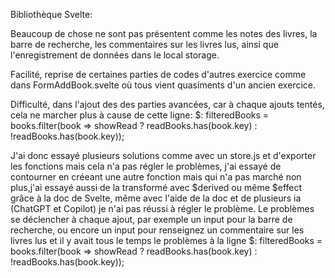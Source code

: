 Bibliothèque Svelte: 

Beaucoup de chose ne sont pas présentent comme les notes des livres, la barre de recherche, les commentaires sur les livres lus, ainsi que l'enregistrement de données dans le local storage.

Facilité, reprise de certaines parties de codes d'autres exercice comme dans FormAddBook.svelte où tous vient quasiments d'un ancien exercice.

Difficulté, dans l'ajout des des parties avancées, car à chaque ajouts tentés, cela ne marcher plus à cause de cette ligne: $: filteredBooks = books.filter(book => showRead ? readBooks.has(book.key) : !readBooks.has(book.key));

J'ai donc essayé plusieurs solutions comme avec un store.js et d'exporter les fonctions mais cela n'a pas régler le problèmes, j'ai essayé de contourner en créeant une autre fonction mais qui n'a pas marché non plus,j'ai essayé aussi de la transformé avec $derived ou même $effect grâce à la doc de Svelte, même avec l'aide de la doc et de plusieurs ia (ChatGPT et Copilot) je n'ai pas réussi à régler le problème. Le problèmes se déclencher à chaque ajout, par exemple un input pour la barre de recherche, ou encore un input pour renseignez un commentaire sur les livres lus et il y avait tous le temps le problèmes à la ligne $: filteredBooks = books.filter(book => showRead ? readBooks.has(book.key) : !readBooks.has(book.key));
  
